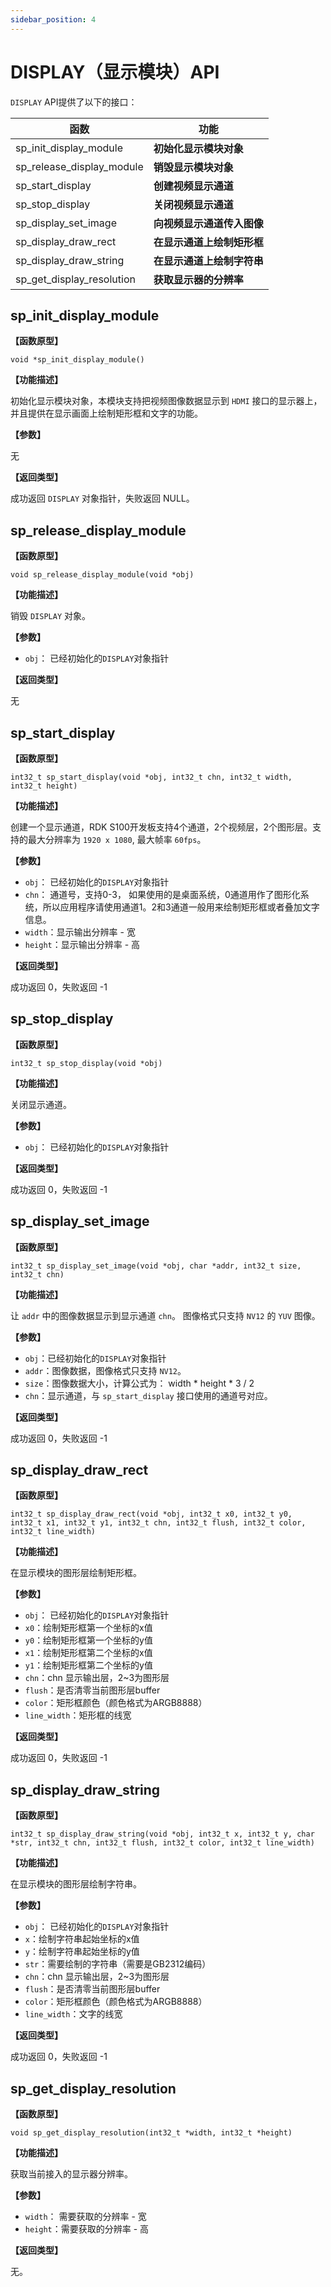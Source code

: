 ```yaml
---
sidebar_position: 4
---
```


# DISPLAY（显示模块）API

`DISPLAY` API提供了以下的接口：

| 函数 | 功能 |
| ---- | ----- |
| sp_init_display_module | **初始化显示模块对象** |
| sp_release_display_module | **销毁显示模块对象** |
| sp_start_display | **创建视频显示通道** |
| sp_stop_display | **关闭视频显示通道** |
| sp_display_set_image | **向视频显示通道传入图像** |
| sp_display_draw_rect | **在显示通道上绘制矩形框** |
| sp_display_draw_string | **在显示通道上绘制字符串** |
| sp_get_display_resolution | **获取显示器的分辨率** |

## sp_init_display_module  

**【函数原型】**  

`void *sp_init_display_module()`

**【功能描述】**  

初始化显示模块对象，本模块支持把视频图像数据显示到 `HDMI` 接口的显示器上，并且提供在显示画面上绘制矩形框和文字的功能。

**【参数】**

无

**【返回类型】** 

成功返回 `DISPLAY` 对象指针，失败返回 NULL。

## sp_release_display_module  

**【函数原型】**  

`void sp_release_display_module(void *obj)`

**【功能描述】**  

销毁 `DISPLAY` 对象。

**【参数】**

- `obj`： 已经初始化的`DISPLAY`对象指针

**【返回类型】** 

无

## sp_start_display  

**【函数原型】**  

`int32_t sp_start_display(void *obj, int32_t chn, int32_t width, int32_t height)`

**【功能描述】**  

创建一个显示通道，RDK S100开发板支持4个通道，2个视频层，2个图形层。支持的最大分辨率为 `1920 x 1080`, 最大帧率 `60fps`。

**【参数】**

- `obj`： 已经初始化的`DISPLAY`对象指针
- `chn`： 通道号，支持0-3， 如果使用的是桌面系统，0通道用作了图形化系统，所以应用程序请使用通道1。2和3通道一般用来绘制矩形框或者叠加文字信息。
- `width`：显示输出分辨率 - 宽
- `height`：显示输出分辨率 - 高

**【返回类型】** 

成功返回 0，失败返回 -1

## sp_stop_display  

**【函数原型】**  

`int32_t sp_stop_display(void *obj)`

**【功能描述】**  

关闭显示通道。

**【参数】**

- `obj`： 已经初始化的`DISPLAY`对象指针

**【返回类型】** 

成功返回 0，失败返回 -1

## sp_display_set_image  

**【函数原型】**  

`int32_t sp_display_set_image(void *obj, char *addr, int32_t size, int32_t chn)`

**【功能描述】**  

让 `addr` 中的图像数据显示到显示通道 `chn`。 图像格式只支持 `NV12` 的 `YUV` 图像。

**【参数】**

- `obj`：已经初始化的`DISPLAY`对象指针
- `addr`：图像数据，图像格式只支持 `NV12`。
- `size`：图像数据大小，计算公式为： width * height * 3 / 2
- `chn`：显示通道，与 `sp_start_display` 接口使用的通道号对应。

**【返回类型】** 

成功返回 0，失败返回 -1

## sp_display_draw_rect  

**【函数原型】**  

`int32_t sp_display_draw_rect(void *obj, int32_t x0, int32_t y0, int32_t x1, int32_t y1, int32_t chn, int32_t flush, int32_t color, int32_t line_width)`

**【功能描述】**  

在显示模块的图形层绘制矩形框。

**【参数】**

- `obj`： 已经初始化的`DISPLAY`对象指针
- `x0`：绘制矩形框第一个坐标的x值
- `y0`：绘制矩形框第一个坐标的y值
- `x1`：绘制矩形框第二个坐标的x值
- `y1`：绘制矩形框第二个坐标的y值
- `chn`：chn 显示输出层，2~3为图形层
- `flush`：是否清零当前图形层buffer
- `color`：矩形框颜色（颜色格式为ARGB8888）
- `line_width`：矩形框的线宽

**【返回类型】** 

成功返回 0，失败返回 -1

## sp_display_draw_string  

**【函数原型】**  

`int32_t sp_display_draw_string(void *obj, int32_t x, int32_t y, char *str, int32_t chn, int32_t flush, int32_t color, int32_t line_width)`

**【功能描述】**  

在显示模块的图形层绘制字符串。

**【参数】**

- `obj`： 已经初始化的`DISPLAY`对象指针
- `x`：绘制字符串起始坐标的x值
- `y`：绘制字符串起始坐标的y值
- `str`：需要绘制的字符串（需要是GB2312编码）
- `chn`：chn 显示输出层，2~3为图形层
- `flush`：是否清零当前图形层buffer
- `color`：矩形框颜色（颜色格式为ARGB8888）
- `line_width`：文字的线宽

**【返回类型】** 

成功返回 0，失败返回 -1

## sp_get_display_resolution  

**【函数原型】**  

`void sp_get_display_resolution(int32_t *width, int32_t *height)`

**【功能描述】**  

获取当前接入的显示器分辨率。

**【参数】**

- `width`： 需要获取的分辨率 - 宽
- `height`：需要获取的分辨率 - 高

**【返回类型】** 

无。

